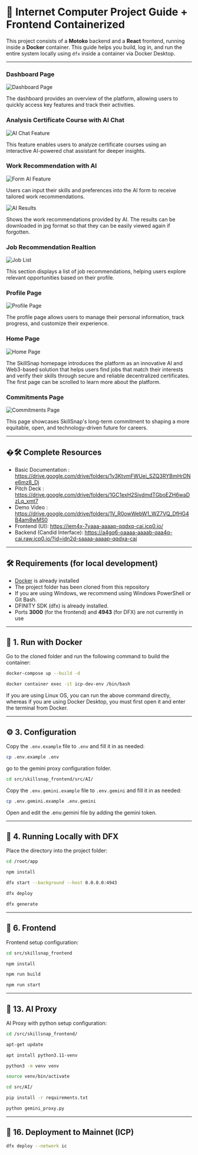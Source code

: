 # 🚀 Internet Computer Project Guide + Frontend Containerized

This project consists of a **Motoko** backend and a **React** frontend, running inside a **Docker** container. This guide helps you build, log in, and run the entire system locally using `dfx` inside a container via Docker Desktop.

---

### Dashboard Page

![Dashboard Page](./src/asset/dashboard.png)

The dashboard provides an overview of the platform, allowing users to quickly access key features and track their activities.

### Analysis Certificate Course with AI Chat

![AI Chat Feature](./src/asset/ai-chat.png)

This feature enables users to analyze certificate courses using an interactive AI-powered chat assistant for deeper insights.

### Work Recommendation with AI

![Form AI Feature](./src/asset/Home.png)

Users can input their skills and preferences into the AI form to receive tailored work recommendations.

![AI Results](./src/asset/certificate.png)

Shows the work recommendations provided by AI. The results can be downloaded in jpg format so that they can be easily viewed again if forgotten.

### Job Recommendation Realtion

![Job List](./src/asset/job.png)

This section displays a list of job recommendations, helping users explore relevant opportunities based on their profile.

### Profile Page

![Profile Page](./src/asset/profile.png)

The profile page allows users to manage their personal information, track progress, and customize their experience.

### Home Page
![Home Page](./src/asset/home.png)

The SkillSnap homepage introduces the platform as an innovative AI and Web3-based solution that helps users find jobs that match their interests and verify their skills through secure and reliable decentralized certificates. The first page can be scrolled to learn more about the platform.

### Commitments Page
![Commitments Page](./src/asset/commitment.png)

This page showcases SkillSnap's long-term commitment to shaping a more equitable, open, and technology-driven future for careers.

---

## �🛠️ Complete Resources

- Basic Documentation : https://drive.google.com/drive/folders/1y3KtvmFWUei_SZQ3RYBmHrDNe6mz8_Dj
- Pitch Deck : https://drive.google.com/drive/folders/1GC1exH2SivdmdTGboEZH6waDzLq_xmt7
- Demo Video : https://drive.google.com/drive/folders/1V_R0owWebW1_WZ7VQ_DfHG4B4am8wMS0
- Frontend (UI): https://iem4x-7yaaa-aaaap-qqdxq-cai.icp0.io/
- Backend (Candid Interface): https://a4gq6-oaaaa-aaaab-qaa4q-cai.raw.icp0.io/?id=idn2d-saaaa-aaaap-qqdxa-cai

---

## 🛠️ Requirements (for local development)

- [Docker](https://www.docker.com/) is already installed
- The project folder has been cloned from this repository
- If you are using Windows, we recommend using Windows PowerShell or Git Bash.
- DFINITY SDK (dfx) is already installed.
- Ports **3000** (for the frontend) and **4943** (for DFX) are not currently in use

---

## 🧱 1. Run with Docker

Go to the cloned folder and run the following command to build the container:

```bash
docker-compose up --build -d

docker container exec -it icp-dev-env /bin/bash
```

If you are using Linux OS, you can run the above command directly, whereas if you are using Docker Desktop, you must first open it and enter the terminal from Docker.

---

## ⚙️ 3. Configuration

Copy the `.env.example` file to `.env` and fill it in as needed:

```bash
cp .env.example .env
```

go to the gemini proxy configuration folder.

```bash
cd src/skillsnap_frontend/src/AI/
```

Copy the `.env.gemini.example` file to `.env.gemini` and fill it in as needed:

```bash
cp .env.gemini.example .env.gemini
```

Open and edit the .env.gemini file by adding the gemini token.

---

## 🔧 4. Running Locally with DFX

Place the directory into the project folder:

```bash
cd /root/app

npm install

dfx start --background --host 0.0.0.0:4943

dfx deploy

dfx generate
```

---

## 📁 6. Frontend

Frontend setup configuration:

```bash
cd src/skillsnap_frontend

npm install

npm run build

npm run start
```

---

## 🐍 13. AI Proxy

AI Proxy with python setup configuration:

```bash
cd /src/skillsnap_frontend/

apt-get update

apt install python3.11-venv

python3 -m venv venv

source venv/bin/activate

cd src/AI/

pip install -r requirements.txt

python gemini_proxy.py
```

---

## 🔄 16. Deployment to Mainnet (ICP)

```bash
dfx deploy --network ic
```
